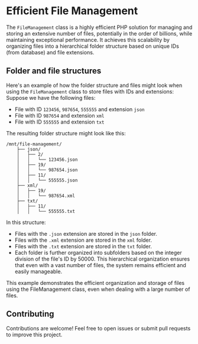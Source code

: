 # Efficient File Management
The `FileManagement` class is a highly efficient PHP solution for managing and storing an extensive number of files, potentially in the order of billions, while maintaining exceptional performance. It achieves this scalability by organizing files into a hierarchical folder structure based on unique IDs (from database) and file extensions.

## Folder and file structures
Here's an example of how the folder structure and files might look when using the `FileManagement` class to store files with IDs and extensions:
Suppose we have the following files:

 - File with ID `123456`, `987654`, `555555` and extension `json`
 - File with ID `987654` and extension `xml`
 - File with ID `555555` and extension `txt`

The resulting folder structure might look like this:

```
/mnt/file-management/
    ├── json/
    │   ├── 2/
    │   │   └── 123456.json
    │   ├── 19/
    │   │   └── 987654.json
    │   ├── 11/
    │   │   └── 555555.json
    ├── xml/
    │   ├── 19/
    │   │   └── 987654.xml
    ├── txt/
    │   ├── 11/
    │   │   └── 555555.txt
```

In this structure:

 - Files with the `.json` extension are stored in the `json` folder.
 - Files with the `.xml` extension are stored in the `xml` folder.
 - Files with the `.txt` extension are stored in the `txt` folder.
 - Each folder is further organized into subfolders based on the integer division of the file's ID by 50000. This hierarchical organization ensures that even with a vast number of files, the system remains efficient and easily manageable.

This example demonstrates the efficient organization and storage of files using the FileManagement class, even when dealing with a large number of files.

## Contributing
Contributions are welcome! Feel free to open issues or submit pull requests to improve this project.
